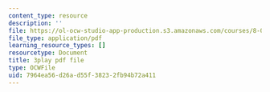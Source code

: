 ```yaml
---
content_type: resource
description: ''
file: https://ol-ocw-studio-app-production.s3.amazonaws.com/courses/8-01sc-classical-mechanics-fall-2016/7964ea56d26ad55f38232fb94b72a411_emrHcqEvXpw.pdf
file_type: application/pdf
learning_resource_types: []
resourcetype: Document
title: 3play pdf file
type: OCWFile
uid: 7964ea56-d26a-d55f-3823-2fb94b72a411
---
```

